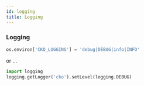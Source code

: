 ```yaml
---
id: logging
title: Logging
---
```


### Logging

```python
os.environ['CKO_LOGGING'] = 'debug|DEBUG|info|INFO'
```

or ...

```python
import logging
logging.getLogger('cko').setLevel(logging.DEBUG)
```